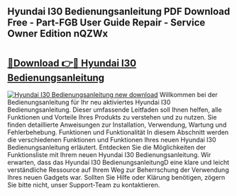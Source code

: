 ## Hyundai I30 Bedienungsanleitung PDF Download Free - Part-FGB User Guide Repair - Service Owner Edition nQZWx

# <h2><a href="http://df1666.blite.top/?on=Hyundai+I30+Bedienungsanleitung">🔗Download 👉🔴 Hyundai I30 Bedienungsanleitung</a></h2>

[![Hyundai I30 Bedienungsanleitung new download](https://i.imgur.com/lujVjoI.png)](http://df1666.blite.top/?on=Hyundai+I30+Bedienungsanleitung)
Willkommen bei der Bedienungsanleitung für Ihr neu aktiviertes Hyundai I30 Bedienungsanleitung. Dieser umfassende Leitfaden soll Ihnen helfen, alle Funktionen und Vorteile Ihres Produkts zu verstehen und zu nutzen. Sie finden detaillierte Anweisungen zur Installation, Verwendung, Wartung und Fehlerbehebung. Funktionen und Funktionalität In diesem Abschnitt werden die verschiedenen Funktionen und Funktionen Ihres neuen Hyundai I30 Bedienungsanleitung erläutert. Entdecken Sie die Möglichkeiten der Funktionsliste mit Ihrem neuen Hyundai I30 Bedienungsanleitung. Wir erwarten, dass das Hyundai I30 BedienungsanleitungD eine klare und leicht verständliche Ressource auf Ihrem Weg zur Beherrschung der Verwendung Ihres neuen Gadgets war. Sollten Sie Hilfe oder Klärung benötigen, zögern Sie bitte nicht, unser Support-Team zu kontaktieren.
